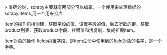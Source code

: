 \>
准确的说，scrapy主要就有两部分可以编辑，一个使用来处理数据的scrapy.Items,另一个用来仓库

Item的操作包括创建、获取字段的值、设置字段的值、后去所欲的键、获取product列表、获取product字段、社赋值和浅复制、集成扩展item。

Item对象的操作 fields内置字段，是item生命中使用到的field对象的名字，是一个字典。
